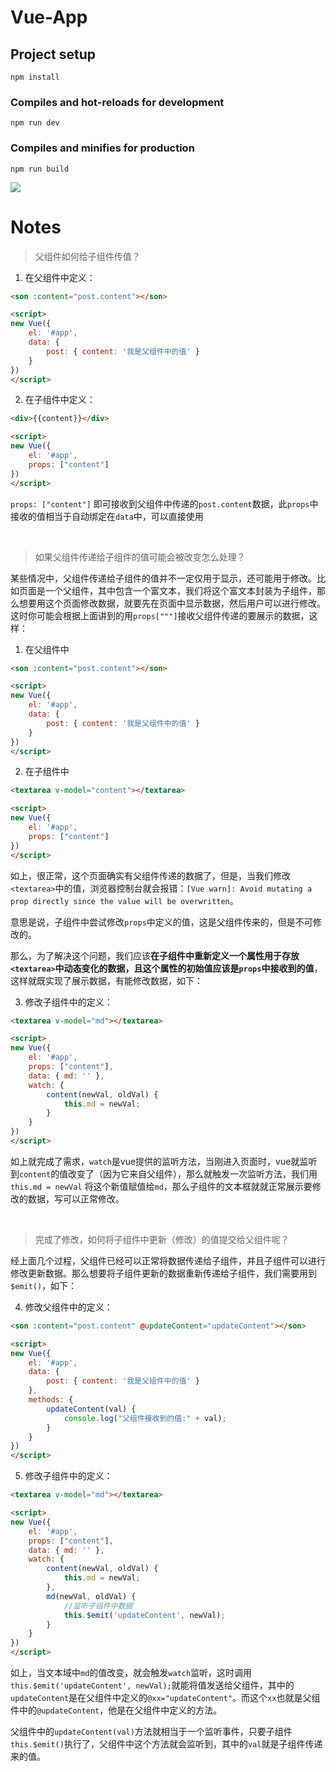 # Vue-App

## Project setup
```
npm install
```

### Compiles and hot-reloads for development
```
npm run dev
```

### Compiles and minifies for production
```
npm run build
```


![](http://cdn.tycoding.cn/tumo-vue-002.png)


# Notes

> 父组件如何给子组件传值？

1. 在父组件中定义：

```html
<son :content="post.content"></son>

<script>
new Vue({
    el: '#app',
    data: {
        post: { content: '我是父组件中的值' }
    }
})
</script>
```

2. 在子组件中定义：

```html
<div>{{content}}</div>

<script>
new Vue({
    el: '#app',
    props: ["content"] 
})
</script>
```

`props: ["content"]` 即可接收到父组件中传递的`post.content`数据，此`props`中接收的值相当于自动绑定在`data`中，可以直接使用

<br/>

> 如果父组件传递给子组件的值可能会被改变怎么处理？

某些情况中，父组件传递给子组件的值并不一定仅用于显示，还可能用于修改。比如页面是一个父组件，其中包含一个富文本，我们将这个富文本封装为子组件，那么想要用这个页面修改数据，就要先在页面中显示数据，然后用户可以进行修改。
这时你可能会根据上面讲到的用`props["""]`接收父组件传递的要展示的数据，这样：

1. 在父组件中

```html
<son :content="post.content"></son>

<script>
new Vue({
    el: '#app',
    data: {
        post: { content: '我是父组件中的值' }
    }
})
</script>
```

2. 在子组件中

```html
<textarea v-model="content"></textarea>

<script>
new Vue({
    el: '#app',
    props: ["content"] 
})
</script>
```

如上，很正常，这个页面确实有父组件传递的数据了，但是，当我们修改`<textarea>`中的值，浏览器控制台就会报错：`[Vue warn]: Avoid mutating a prop directly since the value will be overwritten`。

意思是说，子组件中尝试修改`props`中定义的值，这是父组件传来的，但是不可修改的。

那么，为了解决这个问题，我们应该**在子组件中重新定义一个属性用于存放`<textarea>`中动态变化的数据，且这个属性的初始值应该是`props`中接收到的值**，这样就既实现了展示数据，有能修改数据，如下：

3. 修改子组件中的定义：

```html
<textarea v-model="md"></textarea>

<script>
new Vue({
    el: '#app',
    props: ["content"],
    data: { md: '' },
    watch: {
        content(newVal, oldVal) {
            this.md = newVal;
        }
    }
})
</script>
```

如上就完成了需求，`watch`是vue提供的监听方法，当刚进入页面时，vue就监听到`content`的值改变了（因为它来自父组件），那么就触发一次监听方法，我们用`this.md = newVal` 将这个新值赋值给`md`，那么子组件的文本框就就正常展示要修改的数据，写可以正常修改。

<br/>

> 完成了修改，如何将子组件中更新（修改）的值提交给父组件呢？

经上面几个过程，父组件已经可以正常将数据传递给子组件，并且子组件可以进行修改更新数据。那么想要将子组件更新的数据重新传递给子组件，我们需要用到`$emit()`，如下：

4. 修改父组件中的定义：

```html
<son :content="post.content" @updateContent="updateContent"></son>

<script>
new Vue({
    el: '#app',
    data: {
        post: { content: '我是父组件中的值' }
    },
    methods: {
        updateContent(val) {
            console.log("父组件接收到的值:" + val);
        }
    }
})
</script>
```

5. 修改子组件中的定义：

```html
<textarea v-model="md"></textarea>

<script>
new Vue({
    el: '#app',
    props: ["content"],
    data: { md: '' },
    watch: {
        content(newVal, oldVal) {
            this.md = newVal;
        },
        md(newVal, oldVal) {
            //监听子组件中数据
            this.$emit('updateContent', newVal);
        }
    }
})
</script>
```

如上，当文本域中`md`的值改变，就会触发`watch`监听，这时调用`this.$emit('updateContent', newVal);`就能将值发送给父组件，其中的`updateContent`是在父组件中定义的`@xx="updateContent"`。而这个`xx`也就是父组件中的`@updateContent`，他是在父组件中定义的方法。

父组件中的`updateContent(val)`方法就相当于一个监听事件，只要子组件`this.$emit()`执行了，父组件中这个方法就会监听到，其中的`val`就是子组件传递来的值。


